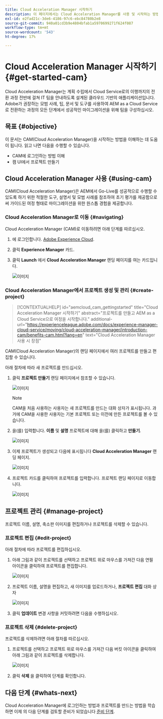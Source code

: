 ```yaml
---
title: Cloud Acceleration Manager 시작하기
description: 이 페이지에서는 Cloud Acceleration Manager를 사용 및 시작하는 방법에 대한 개요를 제공합니다.
exl-id: e2fad21c-3de6-4186-97c6-ebc84780b2e8
source-git-commit: 940a01cd3b9e4804bfab1a5970699271f624f087
workflow-type: tm+mt
source-wordcount: '543'
ht-degree: 17%

---
```


# Cloud Acceleration Manager 시작하기 {#get-started-cam}

Cloud Acceleration Manager는 계획 수립에서 Cloud Service로의 이행까지의 전환 과정 전반에 걸쳐 IT 팀을 안내하도록 설계된 클라우드 기반의 애플리케이션입니다. Adobe가 권장하는 모범 사례, 팁, 문서 및 도구를 사용하여 AEM as a Cloud Service로 전환하는 과정의 모든 단계에서 성공적인 마이그레이션을 위해 팀을 구성하십시오.

## 목표 {#objective}

이 문서는 CAM(Cloud Acceleration Manager)을 시작하는 방법을 이해하는 데 도움이 됩니다. 읽고 나면 다음을 수행할 수 있습니다.

* CAM에 로그인하는 방법 이해
* 캠 UI에서 프로젝트 만들기

## Cloud Acceleration Manager 사용 {#using-cam}

CAM(Cloud Acceleration Manager)은 AEM에서 Go-Live를 성공적으로 수행할 수 있도록 하기 위한 적절한 도구, 설명서 및 모범 사례를 참조하여 초기 평가를 제공함으로써 가이드된 여정 형태로 마이그레이션을 위한 원스톱 경험을 제공합니다.

### Cloud Acceleration Manager로 이동 {#navigating}

Cloud Acceleration Manager (CAM)로 이동하려면 아래 단계를 따르십시오.

1. 에 로그인합니다. [Adobe Experience Cloud](https://experience.adobe.com).

1. 클릭 **Experience Manager** 카드.

1. 클릭 **Launch** 에서 **Cloud Acceleration Manager** 랜딩 페이지를 여는 카드입니다.

   ![이미지](/help/journey-migration/cloud-acceleration-manager/assets/cam-1.png)

### Cloud Acceleration Manager에서 프로젝트 생성 및 관리 {#create-project}

>[!CONTEXTUALHELP]
>id="aemcloud_cam_gettingstarted"
>title="Cloud Acceleration Manager 시작하기"
>abstract="프로젝트를 만들고 AEM as a Cloud Service으로 여정을 시작합니다."
>additional-url="https://experienceleague.adobe.com/docs/experience-manager-cloud-service/moving/cloud-acceleration-manager/introduction-cam/benefits-cam.html?lang=en" text="Cloud Acceleration Manager 사용 시 장점"

CAM(Cloud Acceleration Manager)의 랜딩 페이지에서 여러 프로젝트를 만들고 편집할 수 있습니다.

아래 절차에 따라 새 프로젝트를 만드십시오.

1. 클릭 **프로젝트 만들기** 랜딩 페이지에서 참조할 수 있습니다.

   ![이미지](/help/journey-migration/cloud-acceleration-manager/assets/cam-2.png)

   >[!NOTE]
   >CAM을 처음 사용하는 사용자는 새 프로젝트를 만드는 대화 상자가 표시됩니다. 과거에 CAM을 사용한 사용자는 기본 프로젝트 또는 이전에 만든 프로젝트를 볼 수 있습니다.

1. 을(를) 입력합니다. **이름** 및 **설명** 프로젝트에 대해 을(를) 클릭하고 **만들기**.

   ![이미지](/help/journey-migration/cloud-acceleration-manager/assets/cam-3.png)

1. 이제 프로젝트가 생성되고 다음에 표시됩니다 **Cloud Acceleration Manager** 랜딩 페이지.

   ![이미지](/help/journey-migration/cloud-acceleration-manager/assets/cam-landing.png)

1. 프로젝트 카드를 클릭하여 프로젝트를 입력합니다. 프로젝트 랜딩 페이지로 이동합니다.

   ![이미지](/help/journey-migration/cloud-acceleration-manager/assets/cam-5.png)

## 프로젝트 관리 {#manage-project}

프로젝트 이름, 설명, 축소판 이미지를 편집하거나 프로젝트를 삭제할 수 있습니다.

### 프로젝트 편집 {#edit-project}

아래 절차에 따라 프로젝트를 편집하십시오.

1. 아래 그림과 같이 프로젝트를 선택하고 프로젝트 위로 마우스를 가져간 다음 연필 아이콘을 클릭하여 프로젝트를 편집합니다.

   ![이미지](/help/journey-migration/cloud-acceleration-manager/assets/cam-4.png)

1. 프로젝트 이름, 설명을 편집하고, 새 이미지를 업로드하거나, **프로젝트 편집** 대화 상자

   ![이미지](/help/journey-migration/cloud-acceleration-manager/assets/cam-edit.png)

1. 클릭 **업데이트** 변경 사항을 커밋하려면 다음을 수행하십시오.

### 프로젝트 삭제 {#delete-project}

프로젝트를 삭제하려면 아래 절차를 따르십시오.

1. 프로젝트를 선택하고 프로젝트 위로 마우스를 가져간 다음 버킷 아이콘을 클릭하여 아래 그림과 같이 프로젝트를 삭제합니다.

   ![이미지](/help/journey-migration/cloud-acceleration-manager/assets/cam-4.png)

1. 클릭 **삭제** 을 클릭하여 단계를 확인합니다.

## 다음 단계 {#whats-next}

Cloud Acceleration Manager에 로그인하는 방법과 프로젝트를 만드는 방법을 학습하면 이제 의 다음 단계를 검토할 준비가 되었습니다 [준비 단계](https://experienceleague.adobe.com/docs/experience-manager-cloud-service/moving/cloud-acceleration-manager/using-cam/cam-readiness-phase.html?lang=en).
